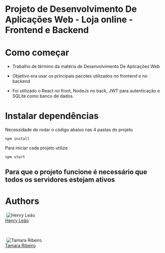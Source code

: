 # Projeto de Desenvolvimento De Aplicações Web - Loja online  - Frontend e Backend

# Como começar

* Trabalho de término da matéria de Desenvolvimento De Aplicações Web

* Objetivo era usar os principais pacotes utilizados no frontend e no backend

* Foi utilizado o React no front, NodeJs no back, JWT para autenticação e SQLite como banco de dados.  
# Instalar dependências

Necessidade de rodar o código abaixo nas 4 pastas do projeto

    npm install

Para iniciar cada projeto utilize

    npm start

## Para que o projeto funcione é necessário que todos os servidores estejam ativos
# Authors

<p>&nbsp;<img align="center" src="https://github-readme-stats.vercel.app/api?username=henrylsilveira&show_icons=true&locale=en&theme=dark" alt="Henry Leão" /><br/>
<a href="https://github.com/henrylsilveira">Henry Leão</a> </p><br/>
<p>&nbsp;<img align="center" src="https://github-readme-stats.vercel.app/api?username=tamaraRibeiro&show_icons=true&locale=en&theme=dark" alt="Tamara Ribeiro" /><br/>
<a href="https://github.com/tamaraRibeiro">Tamara Ribeiro</a></p>

